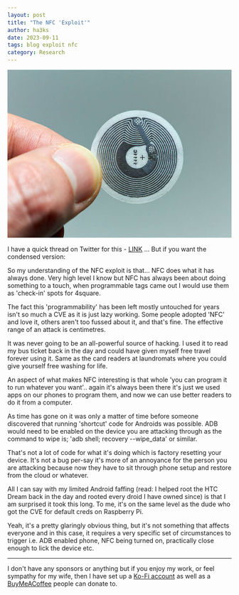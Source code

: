 ```yaml
---
layout: post
title: "The NFC 'Exploit'"
author: ha3ks
date: 2023-09-11
tags: blog exploit nfc
category: Research
---
```


[![NFC_Tag](/assets/blog/The_NFC_Exploit/0153de64-879c-4346-b3aa-ba69eeedcf58.jpeg)](/assets/blog/The_NFC_Exploit/0153de64-879c-4346-b3aa-ba69eeedcf58.jpeg)

I have a quick thread on Twitter for this - [LINK](https://twitter.com/ha3ks/status/1702649325933756496) ... But if you want the condensed version:

So my understanding of the NFC exploit is that... NFC does what it has always done. Very high level I know but NFC has always been about doing something to a touch, when programmable tags came out I would use them as 'check-in' spots for 4square.

The fact this 'programmability' has been left mostly untouched for years isn't so much a CVE as it is just lazy working. Some people adopted 'NFC' and love it, others aren't too fussed about it, and that's fine. The effective range of an attack is centimetres.

It was never going to be an all-powerful source of hacking. I used it to read my bus ticket back in the day and could have given myself free travel forever using it. Same as the card readers at laundromats where you could give yourself free washing for life.

An aspect of what makes NFC interesting is that whole 'you can program it to run whatever you want'.. again it's always been there it's just we used apps on our phones to program them, and now we can use better readers to do it from a computer.

As time has gone on it was only a matter of time before someone discovered that running 'shortcut' code for Androids was possible. ADB would need to be enabled on the device you are attacking through as the command to wipe is; 'adb shell; recovery --wipe_data' or similar.

That's not a lot of code for what it's doing which is factory resetting your device. It's not a bug per-say it's more of an annoyance for the person you are attacking because now they have to sit through phone setup and restore from the cloud or whatever.

All I can say with my limited Android faffing (read: I helped root the HTC Dream back in the day and rooted every droid I have owned since) is that I am surprised it took this long. To me, it's on the same level as the dude who got the CVE for default creds on Raspberry Pi.

Yeah, it's a pretty glaringly obvious thing, but it's not something that affects everyone and in this case, it requires a very specific set of circumstances to trigger i.e. ADB enabled phone, NFC being turned on, practically close enough to lick the device etc.

-------


I don't have any sponsors or anything but if you enjoy my work, or feel sympathy for my wife, then I have set up a [Ko-Fi account](https://ko-fi.com/ha3ks) as well as a [BuyMeACoffee](https://www.buymeacoffee.com/ha3ks) people can donate to.